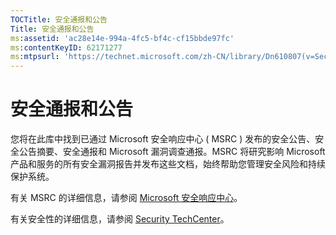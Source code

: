 ```yaml
---
TOCTitle: 安全通报和公告
Title: 安全通报和公告
ms:assetid: 'ac28e14e-994a-4fc5-bf4c-cf15bbde97fc'
ms:contentKeyID: 62171277
ms:mtpsurl: 'https://technet.microsoft.com/zh-CN/library/Dn610807(v=Security.10)'
---
```


安全通报和公告
==============

您将在此库中找到已通过 Microsoft 安全响应中心 ( MSRC ) 发布的安全公告、安全公告摘要、安全通报和 Microsoft 漏洞调查通报。MSRC 将研究影响 Microsoft 产品和服务的所有安全漏洞报告并发布这些文档，始终帮助您管理安全风险和持续保护系统。

有关 MSRC 的详细信息，请参阅 [Microsoft 安全响应中心](https://technet.microsoft.com/security/dn440717)。

有关安全性的详细信息，请参阅 [Security TechCenter](https://technet.microsoft.com/security)。
